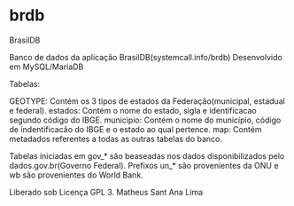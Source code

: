 # brdb
BrasilDB

Banco de dados da aplicação BrasilDB(systemcall.info/brdb)
Desenvolvido em MySQL/MariaDB

Tabelas:

GEOTYPE: Contém os 3 tipos de estados da Federação(municipal, estadual e federal).
estados: Contém o nome do estado, sigla e identificacao segundo código do IBGE.
municipio: Contém o nome do município, código de indentificacão do IBGE e o estado ao qual pertence.
map: Contém metadados referentes a todas as outras tabelas do banco.

Tabelas iniciadas em gov_* são beaseadas nos dados disponibilizados pelo dados.gov.br(Governo Federal).
Prefixos un_* são provenientes da ONU e wb são provenientes do World Bank.

Liberado sob Licença GPL 3.
Matheus Sant Ana Lima


